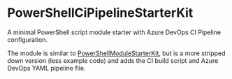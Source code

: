# PowerShellCiPipelineStarterKit
A minimal PowerShell script module starter with Azure DevOps CI Pipeline configuration.

The module is similar to [PowerShellModuleStarterKit](https://github.com/keithbabinec/PowerShellModuleStarterKit), but is a more stripped down version (less example code) and adds the CI build script and Azure DevOps YAML pipeline file.
